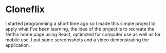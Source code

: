 # Cloneflix
 I started programming a short time ago so I made this simple project to apply what I've been learning, the idea of the project is to recreate the Netflix home page using React, optimized for computer use as well as for mobile use.  I put some screensshots and a video demonstrating the application.
